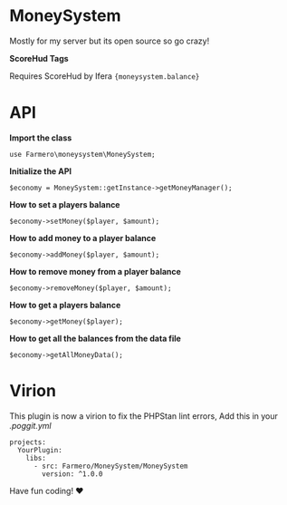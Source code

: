 # MoneySystem
Mostly for my server but its open source so go crazy!

**ScoreHud Tags**

Requires ScoreHud by Ifera
`{moneysystem.balance}`

# API
**Import the class**
```
use Farmero\moneysystem\MoneySystem;
```
**Initialize the API**
```
$economy = MoneySystem::getInstance->getMoneyManager();
```
**How to set a players balance**
```
$economy->setMoney($player, $amount);
```
**How to add money to a player balance**
```
$economy->addMoney($player, $amount);
```
**How to remove money from a player balance**
```
$economy->removeMoney($player, $amount);
```
**How to get a players balance**
```
$economy->getMoney($player);
```
**How to get all the balances from the data file**
```
$economy->getAllMoneyData();
```
# Virion
This plugin is now a virion to fix the PHPStan lint errors, Add this in your *.poggit.yml*

```
projects:
  YourPlugin:
    libs:
      - src: Farmero/MoneySystem/MoneySystem
        version: ^1.0.0
```

Have fun coding! ❤
